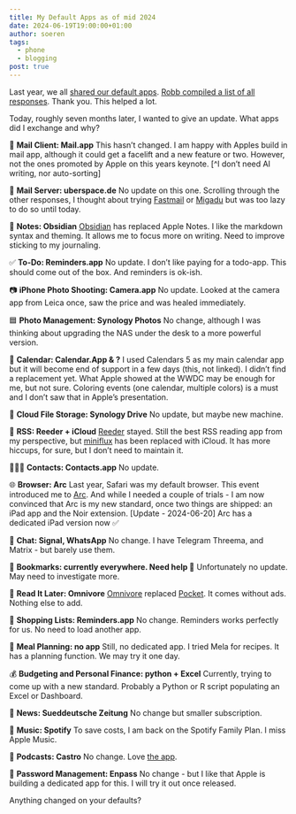 ```yaml
---
title: My Default Apps as of mid 2024
date: 2024-06-19T19:00:00+01:00
author: soeren
tags:
  - phone
  - blogging
post: true
---
```


Last year, we all [shared our default apps](/2023/default-apps-2023/). [Robb compiled a list of all responses](https://defaults.rknight.me/). Thank you. This helped a lot. 

Today, roughly seven months later, I wanted to give an update. What apps did I exchange and why?

📨 **Mail Client: Mail.app**
This hasn’t changed. I am happy with Apples build in mail app, although it could get a facelift and a new feature or two. However, not the ones promoted by Apple on this years keynote. [^I don’t need AI writing, nor auto-sorting]

📮 **Mail Server: uberspace.de**
No update on this one. Scrolling through the other responses, I thought about trying [Fastmail](https://www.fastmail.com/) or [Migadu](https://www.migadu.com/) but was too lazy to do so until today. 

📝 **Notes: Obsidian**
[Obsidian](https://obsidian.md/) has replaced Apple Notes. I like the markdown syntax and theming. It allows me to focus more on writing. Need to improve sticking to my journaling. 

✅ **To-Do: Reminders.app**
No update. I don’t like paying for a todo-app. This should come out of the box. And reminders is ok-ish. 

📷 **iPhone Photo Shooting: Camera.app**
No update. Looked at the camera app from Leica once, saw the price and was healed immediately. 

🟦 **Photo Management: Synology Photos**
No change, although I was thinking about upgrading the NAS under the desk to a more powerful version. 

📆 **Calendar: Calendar.App & ?**
I used Calendars 5 as my main calendar app but it will become end of support in a few days (this, not linked). I didn’t find a replacement yet. What Apple showed at the WWDC may be enough for me, but not sure. Coloring events (one calendar, multiple colors) is a must and I don’t saw that in Apple’s presentation. 

📁 **Cloud File Storage: Synology Drive**
No update, but maybe new machine. 

📖 **RSS: Reeder + iCloud**
[Reeder](https://apps.apple.com/de/app/reeder-5/id1529445840) stayed. Still the best RSS reading app from my perspective, but [miniflux](https://miniflux.app/) has been replaced with iCloud. It has more hiccups, for sure, but I don’t need to maintain it. 

🙍🏻‍♂️ **Contacts: Contacts.app**
No update. 

🌐 **Browser: Arc**
Last year, Safari was my default browser. This event introduced me to [Arc](https://arc.net/). And while I needed a couple of trials - I am now convinced that Arc is my new standard, once two things are shipped: an iPad app and the Noir extension. 
[Update - 2024-06-20] Arc has a dedicated iPad version now ✅

💬 **Chat: Signal, WhatsApp**
No change. I have Telegram Threema, and Matrix - but barely use them. 

🔖 **Bookmarks: currently everywhere. Need help 🫠**
Unfortunately no update. May need to investigate more. 

📑 **Read It Later: Omnivore**
[Omnivore](https://omnivore.app/) replaced [Pocket](https://getpocket.com/de/home). It comes without ads. Nothing else to add. 

🛒 **Shopping Lists: Reminders.app**
No change. Reminders works perfectly for us. No need to load another app. 

🍴 **Meal Planning: no app**
Still, no dedicated app. I tried Mela for recipes. It has a planning function. We may try it one day. 

💰 **Budgeting and Personal Finance: python + Excel**
Currently, trying to come up with a new standard. Probably a Python or R script populating an Excel or Dashboard. 

📰 **News: Sueddeutsche Zeitung**
No change but smaller subscription. 

🎵 **Music: Spotify**
To save costs, I am back on the Spotify Family Plan. I miss Apple Music. 

🎤 **Podcasts: Castro**
No change. Love [the app](https://apps.apple.com/de/app/castro-podcast-player/id1080840241). 

🔐 **Password Management: Enpass**
No change - but I like that Apple is building a dedicated app for this. I will try it out once released. 

Anything changed on your defaults? 
